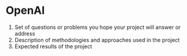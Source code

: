 # OpenAI


1. Set of questions or problems you hope your project will answer or address
2. Description of methodologies and approaches used in the project
3. Expected results of the project
